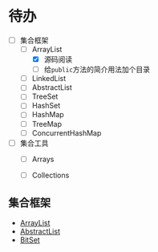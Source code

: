 # 待办
- [ ] 集合框架
  - [ ] ArrayList
    - [x] 源码阅读
    - [ ] 给`public`方法的简介用法加个目录
  - [ ] LinkedList
  - [ ] AbstractList
  - [ ] TreeSet
  - [ ] HashSet
  - [ ] HashMap
  - [ ] TreeMap
  - [ ] ConcurrentHashMap
- [ ] 集合工具
  - [ ] Arrays
  - [ ] Collections


## 集合框架

- [ArrayList](./CollectionsSource/ArrayList.md)
- [AbstractList](./CollectionsSource/AbstractList.md)
- [BitSet](./CollectionClass/BitSet.md)